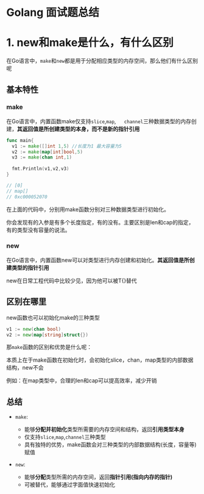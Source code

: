 # Golang 面试题总结



# 1. new和make是什么，有什么区别

在Go语言中，`make`和`new`都是用于分配相应类型的内存空间，那么他们有什么区别呢



## 基本特性

### make

在Go语言中，内置函数make仅支持`slice`,`map`,`	channel`三种数据类型的内存创建，**其返回值是所创建类型的本身，而不是新的指针引用**

```go
func main{
  v1 := make([]int 1,5) //长度为1 最大容量为5
  v2 := make(map[int]bool,5)
  v3 := make(chan int,1)
  
  fmt.Println(v1,v2,v3)
}

// [0] 
// map[] 
// 0xc000052070
```

在上面的代码中，分别用make函数分别对三种数据类型进行初始化。

你会发现有的入参是有多个长度指定，有的没有。主要区别是len和cap的指定，有的类型没有容量的说法。



### new

在Go语言中，内置函数new可以对类型进行内存创建和初始化。**其返回值是所创建类型的指针引用**

new在日常工程代码中比较少见，因为他可以被T{}替代



## 区别在哪里

new函数也可以初始化make的三种类型

```go
v1 := new(chan bool)
v2 := new(map[string]struct{})
```

那`make`函数的区别和优势是什么呢：

​	本质上在于make函数在初始化时，会初始化slice，chan，map类型的内部数据结构，new不会

例如：在map类型中，合理的len和cap可以提高效率，减少开销



## 总结

- `make`:
  - 能够**分配并初始化**类型所需要的内存空间和结构，返回**引用类型本身**
  - 仅支持`slice`,`map`,`channel`三种类型
  - 具有独特的优势，make函数会对三种类型的内部数据结构(长度，容量等)赋值

- `new`:
  - 能够**分配**类型所需的内存空间，返回**指针引用(指向内存的指针)**
  - 可被替代，能够通过字面值快速初始化